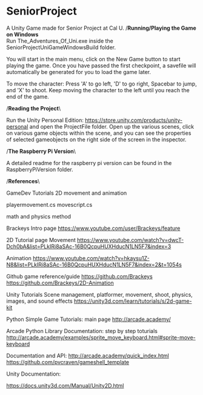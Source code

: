 # SeniorProject
A Unity Game made for Senior Project at Cal U. 
/**********Running/Playing the Game on Windows**********\
Run The_Adventures_Of_Uni.exe inside the SeniorProjectUniGameWindowsBuild folder.

You will start in the main menu, click on the New Game button to start playing the game.
Once you have passed the first checkpoint, a savefile will automatically be generated
for you to load the game later.

To move the character:
Press 'A' to go left, 'D' to go right, Spacebar to jump, and 'X' to shoot. Keep moving
the character to the left until you reach the end of the game.

/**********Reading the Project**********\

Run the Unity Personal Edition: https://store.unity.com/products/unity-personal and open 
the ProjectFile folder. Open up the various scenes, click on various game objects within the scene,
and you can see the properties of selected gameobjects on the right side of the screen in
the inspector.

/**********The Raspberry Pi Version**********\

A detailed readme for the raspberry pi version can be found in the RaspberryPiVersion folder.


/**********References**********\ 

GameDev Tutorials
2D movement and animation

playermovement.cs
movescript.cs

math and physics method

Brackeys Intro page
https://www.youtube.com/user/Brackeys/feature

2D Tutorial page
Movement
https://www.youtube.com/watch?v=dwcT-Dch0bA&list=PLkIRi8aSAc-16B0QcpuHUXHducN1LN5F7&index=3

Animation
https://www.youtube.com/watch?v=hkaysu1Z-N8&list=PLkIRi8aSAc-16B0QcpuHUXHducN1LN5F7&index=2&t=1054s

Github game reference/guide
https://github.com/Brackeys
https://github.com/Brackeys/2D-Animation

Unity Tutorials
Scene management, platformer, movement, shoot, physics, images, and sound effects
https://unity3d.com/learn/tutorials/s/2d-game-kit

Python Simple Game Tutorials:
main page
http://arcade.academy/

Arcade Python Library Documentation:
step by step toturials
http://arcade.academy/examples/sprite_move_keyboard.html#sprite-move-keyboard

Documentation and API:
http://arcade.academy/quick_index.html
https://github.com/pvcraven/gameshell_template

Unity Documentation:

https://docs.unity3d.com/Manual/Unity2D.html



